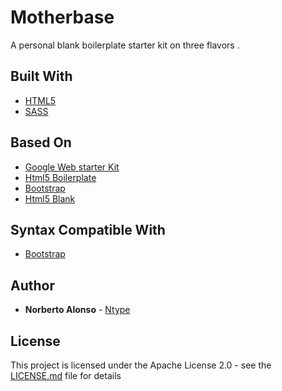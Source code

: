# Motherbase

A personal blank boilerplate starter kit on three flavors .

## Built With

* [HTML5](https://www.w3.org/html/logo/)
* [SASS](http://sass-lang.com/)

## Based On

* [Google Web starter Kit](https://developers.google.com/web/tools/starter-kit/)
* [Html5 Boilerplate](https://html5boilerplate.com/)
* [Bootstrap](https://getbootstrap.com/)
* [Html5 Blank](http://html5blank.com/)

## Syntax Compatible With

* [Bootstrap](https://getbootstrap.com/)

## Author

* **Norberto Alonso** - [Ntype](https://norbertoalonso.com)


## License

This project is licensed under the Apache License 2.0 - see the [LICENSE.md](LICENSE) file for details

